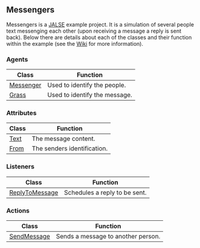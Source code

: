 ## Messengers

Messengers is a [JALSE](https://github.com/Ellzord/JALSE) example project. It is a simulation of several people text messenging each other (upon receiving a message a reply is sent back). Below there are details about each of the classes and their function within the example (see the [Wiki](https://github.com/Ellzord/JALSE/wiki) for more information).

### Agents

| Class | Function |
| ------------- | ------|
| [Messenger](https://github.com/Ellzord/JALSE-Messengers/blob/master/Messengers/src/messengers/entities/Messenger.java) | Used to identify the people. |
| [Grass](https://github.com/Ellzord/JALSE-Messengers/blob/master/Messengers/src/messengers/entities/Message.java) | Used to identify the message. |

### Attributes

| Class | Function |
| ------------- | ------|
| [Text](https://github.com/Ellzord/JALSE-Messengers/blob/master/Messengers/src/messengers/attributes/Text.java) | The message content. |
| [From](https://github.com/Ellzord/JALSE-Messengers/blob/master/Messengers/src/messengers/attributes/From.java) | The senders identification. |

### Listeners

| Class | Function |
| ------------- | ------|
| [ReplyToMessage](https://github.com/Ellzord/JALSE-Messengers/blob/master/Messengers/src/messengers/listeners/ReplyToMessage.java) | Schedules a reply to be sent. |

### Actions

| Class | Function |
| ------------- | ------|
| [SendMessage](https://github.com/Ellzord/JALSE-Messengers/blob/master/Messengers/src/messengers/actions/SendMessage.java) | Sends a message to another person. |
